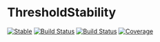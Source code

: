 # ThresholdStability

[![Stable](https://img.shields.io/badge/docs-stable-blue.svg)](https://samwycherley.github.io/ThresholdStability.jl/stable)
[![Build Status](https://github.com/samwycherley/ThresholdStability.jl/workflows/CI/badge.svg)](https://github.com/samwycherley/ThresholdStability.jl/actions)
[![Build Status](https://travis-ci.com/samwycherley/ThresholdStability.jl.svg?branch=master)](https://travis-ci.com/samwycherley/ThresholdStability.jl)
[![Coverage](https://codecov.io/gh/samwycherley/ThresholdStability.jl/branch/master/graph/badge.svg)](https://codecov.io/gh/samwycherley/ThresholdStability.jl)
